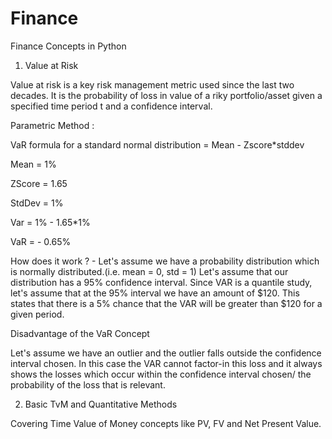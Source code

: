 # Finance
Finance Concepts in Python


1. Value at Risk 

Value at risk is a key risk management metric used since the last two decades. 
It is the probability of loss in value of a riky portfolio/asset given a specified time period t and a confidence interval.

Parametric Method :

VaR formula for a standard normal distribution  = Mean - Zscore*stddev

Mean = 1%

ZScore = 1.65

StdDev = 1%

Var = 1% - 1.65*1%

VaR = - 0.65%

How does it work ? - Let's assume we have a probability distribution which is normally distributed.(i.e. mean = 0, std = 1)
Let's assume that our distribution has a 95% confidence interval. Since VAR is a quantile study, let's assume that at the 95% interval we have an amount of $120.
This states that there is a 5% chance that the VAR will be greater than $120 for a given period. 

Disadvantage of the VaR Concept

Let's assume we have an outlier and the outlier falls outside the confidence interval chosen. In this case the VAR cannot factor-in this loss and it always shows the losses which occur within the confidence interval chosen/ the probability of the loss that is relevant. 

2. Basic TvM and Quantitative Methods

Covering Time Value of Money concepts like PV, FV and Net Present Value.
